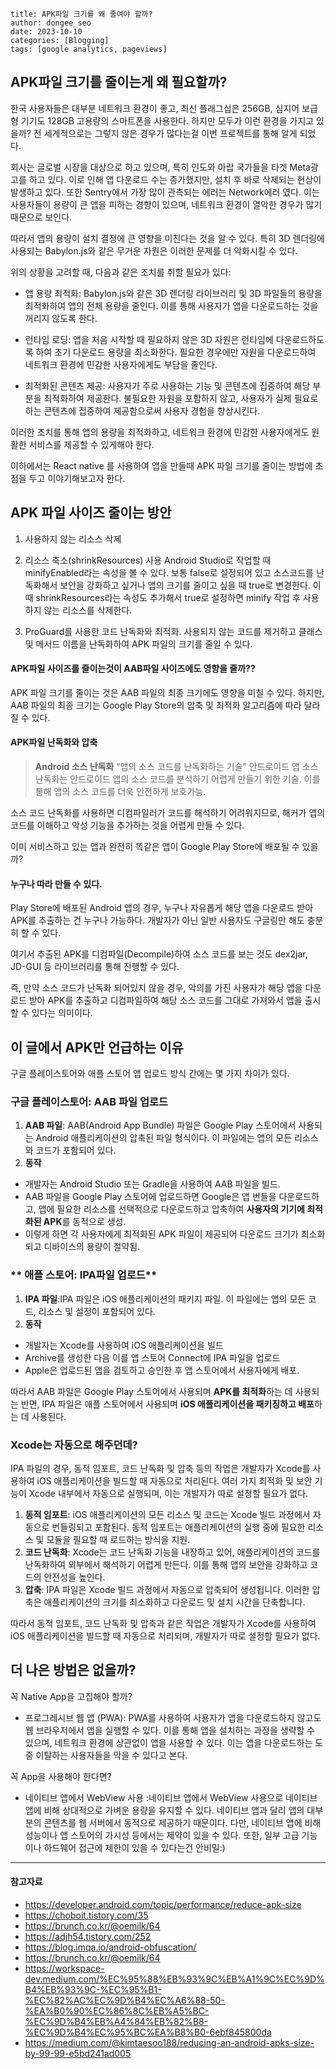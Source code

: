 ```
title: APK파일 크기를 왜 줄여야 할까?
author: dongee_seo
date: 2023-10-10
categories: [Blogging]
tags: [google analytics, pageviews]
```

## APK파일 크기를 줄이는게 왜 필요할까?

한국 사용자들은 대부분 네트워크 환경이 좋고, 최신 플래그십은 256GB, 심지어 보급형 기기도 128GB 고용량의 스마트폰을 사용한다. 하지만 모두가 이런 환경을 가지고 있을까? 전 세계적으로는 그렇지 않은 경우가 많다는걸 이번 프로젝트를 통해 알게 되었다.

회사는 글로벌 시장을 대상으로 하고 있으며, 특히 인도와 아랍 국가들을 타겟 Meta광고를 하고 있다. 이로 인해 앱 다운로드 수는 증가했지만, 설치 후 바로 삭제되는 현상이 발생하고 있다. 또한 Sentry에서 가장 많이 관측되는 에러는 Network에러 였다. 이는 사용자들이 용량이 큰 앱을 피하는 경향이 있으며, 네트워크 환경이 열악한 경우가 많기 때문으로 보인다.

따라서 앱의 용량이 설치 결정에 큰 영향을 미친다는 것을 알 수 있다. 특히 3D 렌더링에 사용되는 Babylon.js와 같은 무거운 자원은 이러한 문제를 더 악화시킬 수 있다.

위의 상황을 고려할 때, 다음과 같은 조치를 취할 필요가 있다:

- 앱 용량 최적화: Babylon.js와 같은 3D 렌더링 라이브러리 및 3D 파일들의 용량을 최적화하여 앱의 전체 용량을 줄인다. 이를 통해 사용자가 앱을 다운로드하는 것을 꺼리지 않도록 한다.

- 런타임 로딩: 앱을 처음 시작할 때 필요하지 않은 3D 자원은 런타임에 다운로드하도록 하여 초기 다운로드 용량을 최소화한다. 필요한 경우에만 자원을 다운로드하여 네트워크 환경에 민감한 사용자에게도 부담을 줄인다.

- 최적화된 콘텐츠 제공: 사용자가 주로 사용하는 기능 및 콘텐츠에 집중하여 해당 부분을 최적화하여 제공한다. 불필요한 자원을 포함하지 않고, 사용자가 실제 필요로 하는 콘텐츠에 집중하여 제공함으로써 사용자 경험을 향상시킨다.

이러한 조치를 통해 앱의 용량을 최적화하고, 네트워크 환경에 민감한 사용자에게도 원활한 서비스를 제공할 수 있게해야 한다.

이하에서는 React native 를 사용하여 앱을 만들때 APK 파일 크기를 줄이는 방법에 초점을 두고 이야기해보고자 한다.

## APK 파일 사이즈 줄이는 방안

1. 사용하지 않는 리소스 삭제

2. 리소스 축소(shrinkResources) 사용
   Android Studio로 작업할 때 minifyEnabled라는 속성을 볼 수 있다. 보통 false로 설정되어 있고 소스코드를 난독화해서 보안을 강화하고 싶거나 앱의 크기를 줄이고 싶을 때 true로 변경한다.
   이때 shrinkResources라는 속성도 추가해서 true로 설정하면 minify 작업 후 사용하지 않는 리소스를 삭제한다.

3. ProGuard를 사용한 코드 난독화와 최적화. 사용되지 않는 코드를 제거하고 클래스 및 메서드 이름을 난독화하여 APK 파일의 크기를 줄일 수 있다.

#### APK파일 사이즈를 줄이는것이 AAB파일 사이즈에도 영향을 줄까??

APK 파일 크기를 줄이는 것은 AAB 파일의 최종 크기에도 영향을 미칠 수 있다. 하지만, AAB 파일의 최종 크기는 Google Play Store의 압축 및 최적화 알고리즘에 따라 달라질 수 있다.

#### APK파일 난독화와 압축

> **Android 소스 난독화**
> “앱의 소스 코드를 난독화하는 기술”
> 안드로이드 앱 소스 난독화는 안드로이드 앱의 소스 코드를 분석하기 어렵게 만들기 위한 기술. 이를 통해 앱의 소스 코드를 더욱 안전하게 보호가능.

소스 코드 난독화를 사용하면 디컴파일러가 코드를 해석하기 어려워지므로, 해커가 앱의 코드를 이해하고 악성 기능을 추가하는 것을 어렵게 만들 수 있다.

이미 서비스하고 있는 앱과 완전히 똑같은 앱이 Google Play Store에 배포될 수 있을까?

#### 누구나 따라 만들 수 있다.

Play Store에 배포된 Android 앱의 경우, 누구나 자유롭게 해당 앱을 다운로드 받아 APK를 추출하는 건 누구나 가능하다. 개발자가 아닌 일반 사용자도 구글링만 해도 충분히 할 수 있다.

여기서 추출된 APK를 디컴파일(Decompile)하여 소스 코드를 보는 것도 dex2jar, JD-GUI 등 라이브러리를 통해 진행할 수 있다.

즉, 만약 소스 코드가 난독화 되어있지 않을 경우, 악의를 가진 사용자가 해당 앱을 다운로드 받아 APK를 추출하고 디컴파일하여 해당 소스 코드를 그대로 가져와서 앱을 출시할 수 있다는 의미이다.

## 이 글에서 APK만 언급하는 이유

구글 플레이스토어와 애플 스토어 앱 업로드 방식 간에는 몇 가지 차이가 있다.

### 구글 플레이스토어: **AAB 파일 업로드**

1. **AAB 파일**: AAB(Android App Bundle) 파일은 Google Play 스토어에서 사용되는 Android 애플리케이션의 압축된 파일 형식이다. 이 파일에는 앱의 모든 리소스와 코드가 포함되어 있다.
2. **동작**

- 개발자는 Android Studio 또는 Gradle을 사용하여 AAB 파일을 빌드.
- AAB 파일을 Google Play 스토어에 업로드하면 Google은 앱 번들을 다운로드하고,
  앱에 필요한 리소스를 선택적으로 다운로드하고 압축하여 **사용자의 기기에 최적화된 APK**를 동적으로 생성.
- 이렇게 하면 각 사용자에게 최적화된 APK 파일이 제공되어 다운로드 크기가 최소화되고 디바이스의 용량이 절약됨.

### ** 애플 스토어: IPA파일 업로드**

1. **IPA 파일**:IPA 파일은 iOS 애플리케이션의 패키지 파일. 이 파일에는 앱의 모든 코드, 리소스 및 설정이 포함되어 있다.
2. **동작**

- 개발자는 Xcode를 사용하여 iOS 애플리케이션을 빌드
- Archive를 생성한 다음 이를 앱 스토어 Connect에 IPA 파일을 업로드
- Apple은 업로드된 앱을 검토하고 승인한 후 앱 스토어에서 사용자에게 배포.

따라서 AAB 파일은 Google Play 스토어에서 사용되며 **APK를 최적화**하는 데 사용되는 반면, IPA 파일은 애플 스토어에서 사용되며 **iOS 애플리케이션을 패키징하고 배포**하는 데 사용된다.

### Xcode는 자동으로 해주던데?

IPA 파일의 경우, 동적 임포트, 코드 난독화 및 압축 등의 작업은 개발자가 Xcode를 사용하여 iOS 애플리케이션을 빌드할 때 자동으로 처리된다. 여러 가지 최적화 및 보안 기능이 Xcode 내부에서 자동으로 실행되며, 이는 개발자가 따로 설정할 필요가 없다.

1. **동적 임포트**: iOS 애플리케이션의 모든 리소스 및 코드는 Xcode 빌드 과정에서 자동으로 번들링되고 포함된다. 동적 임포트는 애플리케이션의 실행 중에 필요한 리소스 및 모듈을 필요할 때 로드하는 방식을 지원.
2. **코드 난독화**: Xcode는 코드 난독화 기능을 내장하고 있어, 애플리케이션의 코드를 난독화하여 외부에서 해석하기 어렵게 만든다. 이를 통해 앱의 보안을 강화하고 코드의 안전성을 높인다.
3. **압축**: IPA 파일은 Xcode 빌드 과정에서 자동으로 압축되어 생성됩니다. 이러한 압축은 애플리케이션의 크기를 최소화하고 다운로드 및 설치 시간을 단축합니다.

따라서 동적 임포트, 코드 난독화 및 압축과 같은 작업은 개발자가 Xcode를 사용하여 iOS 애플리케이션을 빌드할 때 자동으로 처리되며, 개발자가 따로 설정할 필요가 없다.

## 더 나은 방법은 없을까?

꼭 Native App을 고집해야 할까?

- 프로그레시브 웹 앱 (PWA): PWA를 사용하여 사용자가 앱을 다운로드하지 않고도 웹 브라우저에서 앱을 실행할 수 있다. 이를 통해 앱을 설치하는 과정을 생략할 수 있으며, 네트워크 환경에 상관없이 앱을 사용할 수 있다. 이는 앱을 다운로드하는 도중 이탈하는 사용자들을 막을 수 있다고 본다.

꼭 App을 사용해야 한다면?

- 네이티브 앱에서 WebView 사용
  :네이티브 앱에서 WebView 사용으로 네이티브 앱에 비해 상대적으로 가벼운 용량을 유지할 수 있다. 네이티브 앱과 달리 앱의 대부분의 콘텐츠를 웹 서버에서 동적으로 제공하기 때문이다. 다만, 네이티브 앱에 비해 성능이나 앱 스토어의 가시성 등에서는 제약이 있을 수 있다. 또한, 일부 고급 기능이나 하드웨어 접근에 제한이 있을 수 있다는건 안비밀:)

---

#### 참고자료

- https://developer.android.com/topic/performance/reduce-apk-size
- https://choboit.tistory.com/35
- https://brunch.co.kr/@oemilk/64
- https://adjh54.tistory.com/252
- https://blog.imqa.io/android-obfuscation/
- https://brunch.co.kr/@oemilk/64
- https://workspace-dev.medium.com/%EC%95%88%EB%93%9C%EB%A1%9C%EC%9D%B4%EB%93%9C-%EC%95%B1-%EC%82%AC%EC%9D%B4%EC%A6%88-50-%EA%B0%90%EC%86%8C%EB%A5%BC-%EC%9D%B4%EB%A4%84%EB%82%B8-%EC%9D%B4%EC%95%BC%EA%B8%B0-6ebf845800da
- https://medium.com/@kimtaesoo188/reducing-an-android-apks-size-by-99-99-e5bd241ad005
